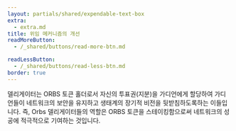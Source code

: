 ```yaml
---
layout: partials/shared/expendable-text-box
extra:
  - extra.md
title: 위임 메커니즘의 개선
readMoreButton:
  - /_shared/buttons/read-more-btn.md

readLessButton:
  - /_shared/buttons/read-less-btn.md
border: true
---
```


델리게이터는 ORBS 토큰 홀더로서 자신의 투표권(지분)을 가디언에게 할당하여 가디언들이 네트워크의 보안을 유지하고 생태계의 장기적 비전을 뒷받침하도록하는 이들입니다. 즉, Orbs 델리게이터들의 역할은 ORBS 토큰을 스테이킹함으로써 네트워크의 성공에 적극적으로 기여하는 것입니다.
